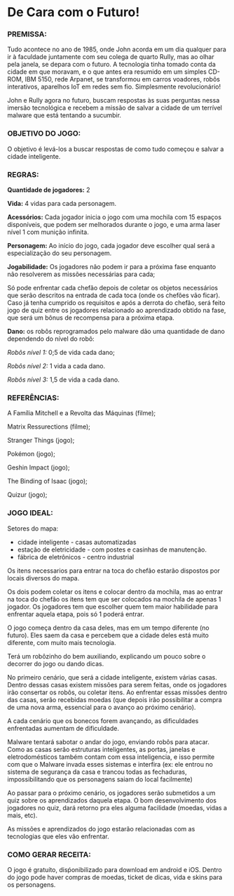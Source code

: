 # De Cara com o Futuro!

### **PREMISSA:**
Tudo acontece no ano de 1985, onde John acorda em um dia qualquer para ir à faculdade juntamente com seu colega de quarto Rully, mas ao olhar pela janela, se depara com o futuro.
A tecnologia tinha tomado conta da cidade em que moravam, e o que antes era resumido em um simples CD-ROM, IBM 5150, rede Arpanet, se transformou em carros voadores, robôs interativos, aparelhos IoT em redes sem fio. Simplesmente revolucionário!

John e Rully agora no futuro, buscam respostas às suas perguntas nessa imersão tecnológica e recebem a missão de salvar a cidade de um terrível malware que está tentando a sucumbir.


### **OBJETIVO DO JOGO:**
O objetivo é levá-los a buscar respostas de como tudo começou e salvar a cidade inteligente.


### **REGRAS:**
**Quantidade de jogadores:** 2

**Vida:** 4 vidas para cada personagem.

**Acessórios:** Cada jogador inicia o jogo com uma mochila com 15 espaços disponíveis, que podem ser melhorados durante o jogo, e uma arma laser nível 1 com munição infinita.

**Personagem:** Ao início do jogo, cada jogador deve escolher qual será  a especialização do seu personagem.

**Jogabilidade:** Os jogadores não podem ir para a próxima fase enquanto não resolverem as missões necessárias para cada; 

Só pode enfrentar cada chefão depois de coletar os objetos necessários que serão descritos na entrada de cada toca (onde os chefões vão ficar). Caso já tenha cumprido os requisitos e após a derrota do chefão, será feito jogo de quiz entre os jogadores relacionado ao aprendizado obtido na fase, que será um bônus de recompensa para a próxima etapa.



**Dano:** os robôs reprogramados pelo malware dão uma quantidade de dano dependendo do nível do robô:

*Robôs nível 1:* 0;5 de vida cada dano; 


*Robôs nível 2:* 1 vida a cada dano.


*Robôs nível 3:* 1,5 de vida a cada dano.

### **REFERÊNCIAS:**
A Família Mitchell e a Revolta das Máquinas (filme);

Matrix Ressurections (filme);

Stranger Things (jogo); 

Pokémon (jogo);

Geshin Impact (jogo);

The Binding of Isaac (jogo);

Quizur (jogo);

### **JOGO IDEAL:**

Setores do mapa:
- cidade inteligente - casas automatizadas
- estação de eletricidade - com postes e casinhas de manutenção.
- fábrica de eletrônicos - centro industrial

Os itens necessarios para entrar na toca do chefão estarão dispostos por locais diversos do mapa.

Os dois podem coletar os itens e colocar dentro da mochila, mas ao entrar na toca do chefão os itens tem que ser colocados na mochila de apenas 1 jogador. Os jogadores tem que escolher quem tem maior habilidade para enfrentar aquela etapa, pois só 1 poderá entrar.

O jogo começa dentro da casa deles, mas em um tempo diferente (no futuro). Eles saem da casa e percebem que a cidade deles está muito diferente, com muito mais tecnologia.

Terá um robôzinho do bem auxiliando, explicando um pouco sobre o decorrer do jogo ou dando dicas.

No primeiro cenário, que será a cidade inteligente, existem várias casas. Dentro dessas casas existem missões para serem feitas, onde os jogadores irão consertar os robôs, ou coletar itens. Ao enfrentar essas missões dentro das casas, serão recebidas moedas (que depois irão possibilitar a compra de uma nova arma, essencial para o avanço ao próximo cenário).

A cada cenário que os bonecos forem avançando, as dificuldades enfrentadas aumentam de dificuldade. 

Malware tentará sabotar o andar do jogo, enviando robôs para atacar. Como as casas serão estruturas inteligentes, as portas, janelas e eletrodomésticos também contam com essa inteligencia, e isso permite com que o Malware invada esses sistemas e interfira (ex: ele entrou no sistema de segurança da casa e trancou todas as fechaduras, impossibilitando que os personagens saiam do local facilmente)

Ao passar para o próximo cenário, os jogadores serão submetidos a um quiz sobre os aprendizados daquela etapa. O bom desenvolvimento dos jogadores no quiz, dará retorno pra eles alguma facilidade (moedas, vidas a mais, etc).







As missões e aprendizados do jogo estarão relacionadas com as tecnologias que eles vão enfrentar.



### **COMO GERAR RECEITA:**
O jogo é gratuíto, disṕonibilizado para download em android e iOS.
Dentro do jogo pode haver compras de moedas, ticket de dicas, vida e skins para os personagens.
